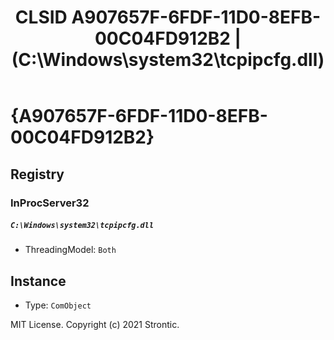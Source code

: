 ﻿---
title: "CLSID A907657F-6FDF-11D0-8EFB-00C04FD912B2 | (C:\\Windows\\system32\\tcpipcfg.dll)"
excerpt: What is COM-Object CLSID A907657F-6FDF-11D0-8EFB-00C04FD912B2?
---

# {A907657F-6FDF-11D0-8EFB-00C04FD912B2}


## Registry


### InProcServer32

##### `C:\Windows\system32\tcpipcfg.dll`
* ThreadingModel: `Both`

## Instance

* Type: `ComObject`

MIT License. Copyright (c) 2021 Strontic.


